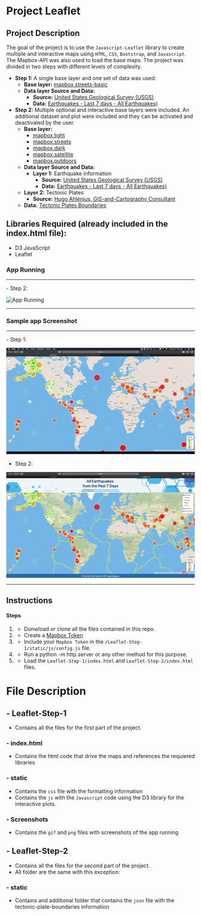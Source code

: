 # Project Leaflet

## Project Description
The goal of the project is to use the `Javascript-Leaflet` library to create multiple and interactive maps using `HTML`, `CSS`, `Bootstrap`, and `Javascript`. The Mapbox-API was also used to load the base maps. The project was divided in two steps with different levels of complexity.
- **Step 1:**
A single base layer and one set of data was used:
    * **Base layer:** [mapbox.streets-basic](https://docs.mapbox.com/api/maps/#raster-tiles)
    * **Data layer Source and Data:** 
        * **Source:** [United States Geological Survey (USGS)](https://earthquake.usgs.gov/earthquakes/feed/v1.0/geojson.php)
        * **Data:** [Earthquakes - Last 7 days - All Earthquakes)](https://earthquake.usgs.gov/earthquakes/feed/v1.0/summary/all_week.geojson)
- **Step 2:**
Multiple optional and interactive base layers were included. An additional dataset and plot were included and they can be activated and deactivated by the user.
    * **Base layer:** 
        * [mapbox.light](https://docs.mapbox.com/api/maps) 
        * [mapbox.streets](https://docs.mapbox.com/api/maps)
        * [mapbox.dark](https://docs.mapbox.com/api/maps)
        * [mapbox.satellite](https://docs.mapbox.com/api/maps)
        * [mapbox.outdoors](https://docs.mapbox.com/api/maps)
    * **Data layer Source and Data:** 
        * **Layer 1:** Earthquake information
            * **Source:** [United States Geological Survey (USGS)](https://earthquake.usgs.gov/earthquakes/feed/v1.0/geojson.php)
            * **Data:** [Earthquakes - Last 7 days - All Earthquakes)](https://earthquake.usgs.gov/earthquakes/feed/v1.0/summary/all_week.geojson)
    * **Layer 2:** Tectonic Plates
        * **Source:** [Hugo Ahlenius, GIS-and-Cartography Consultant](https://github.com/fraxen/tectonicplates)
    * **Data:** [Tectonic Plates Boundaries](https://raw.githubusercontent.com/fraxen/tectonicplates/master/GeoJSON/PB2002_boundaries.json)

## Libraries Required (already included in the index.html file):
- D3 JavaScript
- Leaflet

### App Running 
<hr>
- Step 2:

![App Running](Screenshots/step-2.gif "App Running")
<hr>

### Sample app Screenshot
<hr> 
- Step 1:

![Screenshot](Screenshots/step-1.png "Screenshot")

- Step 2:

![Screenshot](Screenshots/step-2.png "Screenshot")
<hr>

## Instructions

#### Steps
1. - Donwload or clone all the files contained in this repo.
2. - Create a [Mapbox Token](https://account.mapbox.com/auth/signup/)
3. - Include your `Mapbox Token` in the `/Leaflet-Step-1/static/js/config.js` file.
3. - Run a python -m http.server or any other method for this purpose.
4. - Load the `Leaflet-Step-1/index.html` and `Leaflet-Step-2/index.html` files.

# File Description
## - Leaflet-Step-1
- Contains all the files for the first part of the project.
### - index.html
- Contains the html code that drive the maps and references the requiered libraries
### - static
- Contains the `css` file with the formatting information
- Contains the `js` with the `Javascript` code using the D3 library for the interactive plots.
### - Screenshots
- Contains the `gif` and `png` files with screenshots of the app running
## - Leaflet-Step-2
- Contains all the files for the second part of the project.
- All folder are the same with this exception:
### - static
- Contains and additional folder that contains the `json` file with the tectonic-plate-boundaries information